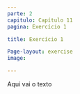 ```yaml
---
parte: 2
capitulo: Capítulo 11
pagina: Exercício 1

title: Exercício 1

Page-layout: exercise
image:

---
```


Aqui vai o texto
